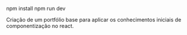 npm install
npm run dev

Criação de um portfólio base para aplicar os conhecimentos iniciais de componentização no react.